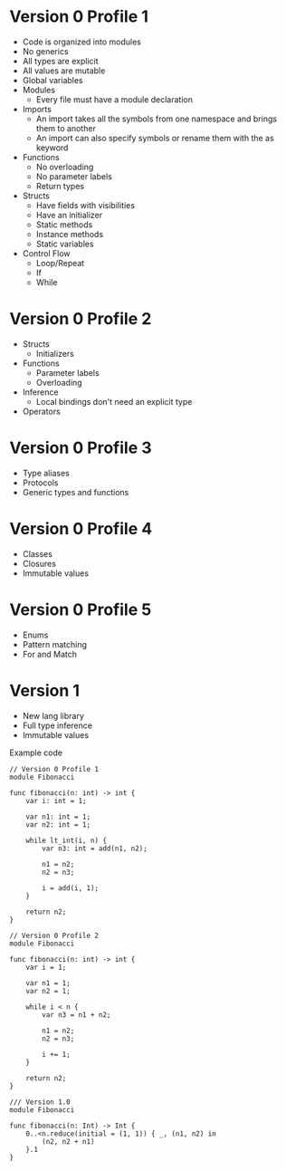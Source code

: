 # Version 0 Profile 1

- Code is organized into modules
- No generics
- All types are explicit
- All values are mutable
- Global variables
- Modules
    - Every file must have a module declaration
- Imports
    - An import takes all the symbols from one namespace and brings them to another
    - An import can also specify symbols or rename them with the as keyword
- Functions
    - No overloading
    - No parameter labels
    - Return types
- Structs
    - Have fields with visibilities
    - Have an initializer
    - Static methods
    - Instance methods
    - Static variables
- Control Flow
    - Loop/Repeat
    - If
    - While

# Version 0 Profile 2

- Structs
    - Initializers
- Functions
    - Parameter labels
    - Overloading
- Inference
    - Local bindings don't need an explicit type
- Operators

# Version 0 Profile 3

- Type aliases
- Protocols
- Generic types and functions

# Version 0 Profile 4

- Classes
- Closures
- Immutable values

# Version 0 Profile 5

- Enums
- Pattern matching
- For and Match

# Version 1

- New lang library
- Full type inference
- Immutable values


Example code

```firefly
// Version 0 Profile 1
module Fibonacci

func fibonacci(n: int) -> int {
    var i: int = 1;

    var n1: int = 1;
    var n2: int = 1;

    while lt_int(i, n) {
        var n3: int = add(n1, n2);

        n1 = n2;
        n2 = n3;

        i = add(i, 1);
    }

    return n2;
}
```

```firefly
// Version 0 Profile 2
module Fibonacci

func fibonacci(n: int) -> int {
    var i = 1;

    var n1 = 1;
    var n2 = 1;

    while i < n {
        var n3 = n1 + n2;

        n1 = n2;
        n2 = n3;

        i += 1;
    }

    return n2;
}
```

```firefly
/// Version 1.0
module Fibonacci

func fibonacci(n: Int) -> Int {
    0..<n.reduce(initial = (1, 1)) { _, (n1, n2) in
        (n2, n2 + n1)
    }.1
}
```
